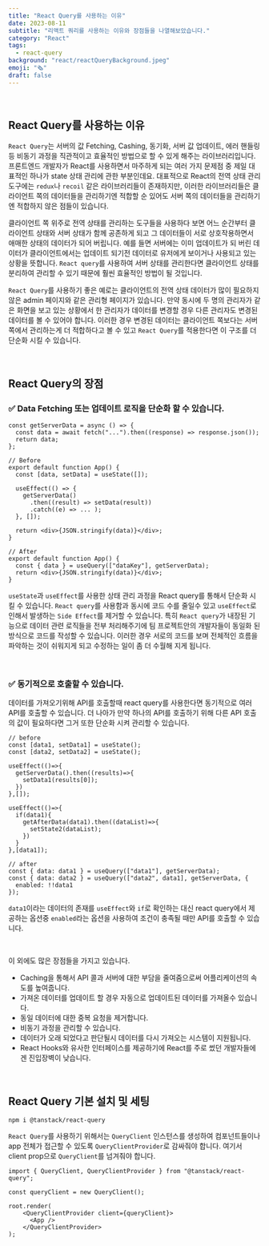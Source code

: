 ```yaml
---
title: "React Query를 사용하는 이유"
date: 2023-08-11
subtitle: "리액트 쿼리를 사용하는 이유와 장점들을 나열해보았습니다."
category: "React"
tags:
  - react-query
background: "react/reactQueryBackground.jpeg"
emoji: "🗞️"
draft: false
---
```


</br>

## React Query를 사용하는 이유

`React Query`는 서버의 값 Fetching, Cashing, 동기화, 서버 값 업데이트, 에러 핸들링 등 비동기 과정을 직관적이고 효율적인 방법으로 할 수 있게 해주는 라이브러리입니다. 프론트엔드 개발자가 React를 사용하면서 마주하게 되는 여러 가지 문제점 중 제일 대표적인 하나가 state 상태 관리에 관한 부분인데요. 대표적으로 React의 전역 상태 관리 도구에는 `redux`나 `recoil` 같은 라이브러리들이 존재하지만, 이러한 라이브러리들은 클라이언트 쪽의 데이터들을 관리하기엔 적합할 순 있어도 서버 쪽의 데이터들을 관리하기엔 적합하지 않은 점들이 있습니다.

클라이언트 쪽 위주로 전역 상태를 관리하는 도구들을 사용하다 보면 어느 순간부터 클라이언트 상태와 서버 상태가 함께 공존하게 되고 그 데이터들이 서로 상호작용하면서 애매한 상태의 데이터가 되어 버립니다. 예를 들면 서버에는 이미 업데이트가 되 버린 데이터가 클라이언트에서는 업데이트 되기전 데이터로 유저에게 보이거나 사용되고 있는 상황을 뜻합니다. `React query`를 사용하여 서버 상태를 관리한다면 클라이언트 상태를 분리하여 관리할 수 있기 때문에 훨씬 효율적인 방법이 될 것입니다.

`React Query`를 사용하기 좋은 예로는 클라이언트의 전역 상태 데이터가 많이 필요하지 않은 admin 페이지와 같은 관리형 페이지가 있습니다. 만약 동시에 두 명의 관리자가 같은 화면을 보고 있는 상황에서 한 관리자가 데이터를 변경할 경우 다른 관리자도 변경된 데이터를 볼 수 있어야 합니다. 이러한 경우 변경된 데이터는 클라이언트 쪽보다는 서버 쪽에서 관리하는게 더 적합하다고 볼 수 있고 `React Query`를 적용한다면 이 구조를 더 단순화 시킬 수 있습니다.

</br>

## React Query의 장점

### ✅ Data Fetching 또는 업데이트 로직을 단순화 할 수 있습니다.

```
const getServerData = async () => {
  const data = await fetch("...").then((response) => response.json());
  return data;
};

// Before
export default function App() {
  const [data, setData] = useState([]);

  useEffect(() => {
    getServerData()
      .then((result) => setData(result))
      .catch((e) => ... );
  }, []);

  return <div>{JSON.stringify(data)}</div>;
}

// After
export default function App() {
  const { data } = useQuery(["dataKey"], getServerData);
  return <div>{JSON.stringify(data)}</div>;
}
```

`useState`과 `useEffect`를 사용한 상태 관리 과정을 React query를 통해서 단순화 시킬 수 있습니다. `React query`를 사용함과 동시에 코드 수를 줄일수 있고 `useEffect`로 인해서 발생하는 `Side Effect`를 제거할 수 있습니다. 특히 `React query`가 내장된 기능으로 데이터 관련 로직들을 전부 처리해주기에 팀 프로젝트안의 개발자들이 동일화 된 방식으로 코드를 작성할 수 있습니다. 이러한 경우 서로의 코드를 보며 전체적인 흐름을 파악하는 것이 쉬워지게 되고 수정하는 일이 좀 더 수월해 지게 됩니다.

</br>

### ✅ 동기적으로 호출할 수 있습니다.

데이터를 가져오기위해 API를 호출할때 react query를 사용한다면 동기적으로 여러 API를 호출할 수 있습니다. 더 나아가 만약 하나의 API를 호출하기 위해 다른 API 호출의 값이 필요하다면 그거 또한 단순화 시켜 관리할 수 있습니다.

```
// before
const [data1, setData1] = useState();
const [data2, setData2] = useState();

useEffect(()=>{
  getServerData().then((results)=>{
    setData1(results[0]);
  })
},[]);

useEffect(()=>{
  if(data1){
    getAfterData(data1).then((dataList)=>{
      setState2(dataList);
    })
  }
},[data1]);

// after
const { data: data1 } = useQuery(["data1"], getServerData);
const { data: data2 } = useQuery(["data2", data1], getServerData, {
  enabled: !!data1
});
```

`data1`이라는 데이터의 존재를 `useEffect`와 `if`로 확인하는 대신 react query에서 제공하는 옵션중 `enabled`라는 옵션을 사용하여 조건이 충족될 때만 API를 호출할 수 있습니다.

</br>

이 외에도 많은 장점들을 가지고 있습니다.

- Caching을 통해서 API 콜과 서버에 대한 부담을 줄여줌으로써 어플리케이션의 속도를 높여줍니다.
- 가져온 데이터를 업데이트 할 경우 자동으로 업데이트된 데이터를 가져올수 있습니다.
- 동일 데이터에 대한 중복 요청을 제거합니다.
- 비동기 과정을 관리할 수 있습니다.
- 데이터가 오래 되었다고 판단될시 데이터를 다시 가져오는 시스템이 지원됩니다.
- React Hooks와 유사한 인터페이스를 제공하기에 React를 주로 썼던 개발자들에겐 진입장벽이 낮습니다.

</br>

## React Query 기본 설치 및 세팅

```
npm i @tanstack/react-query
```

`React Query`를 사용하기 위해서는 `QueryClient` 인스턴스를 생성하여 컴포넌트들이나 app 전체가 접근할 수 있도록 `QueryClientProvider`로 감싸줘야 합니다. 여기서 client prop으로 `QueryClient`를 넘겨줘야 합니다.

```
import { QueryClient, QueryClientProvider } from "@tanstack/react-query";

const queryClient = new QueryClient();

root.render(
    <QueryClientProvider client={queryClient}>
      <App />
    </QueryClientProvider>
);
```
